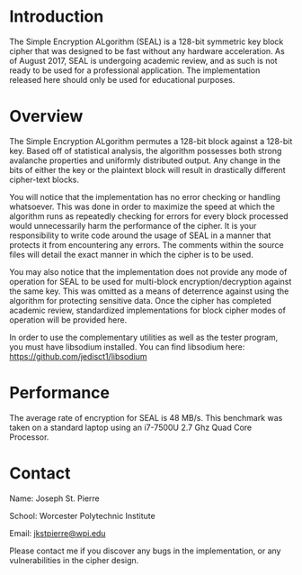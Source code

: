 # Introduction
The Simple Encryption ALgorithm (SEAL) is a 128-bit symmetric key block cipher that was designed to be fast without
any hardware acceleration. As of August 2017, SEAL is undergoing academic review, and as such is not ready to be used for a
professional application. The implementation released here should only be used for educational purposes.

# Overview
The Simple Encryption ALgorithm permutes a 128-bit block against a 128-bit key. Based off of statistical analysis,
the algorithm possesses both strong avalanche properties and uniformly distributed output. Any change in the bits of either the
key or the plaintext block will result in drastically different cipher-text blocks.

You will notice that the implementation has no error checking or handling whatsoever. This was done in order to maximize the
speed at which the algorithm runs as repeatedly checking for errors for every block processed would unnecessarily harm the
performance of the cipher. It is your responsibility to write code around the usage of SEAL in a manner that protects it
from encountering any errors. The comments within the source files will detail the exact manner in which the cipher is to be used.

You may also notice that the implementation does not provide any mode of operation for SEAL to be used for multi-block
encryption/decryption against the same key. This was omitted as a means of deterrence against using the algorithm
for protecting sensitive data. Once the cipher has completed academic review, standardized implementations for
block cipher modes of operation will be provided here.

In order to use the complementary utilities as well as the tester program, you must have libsodium installed.
You can find libsodium here: https://github.com/jedisct1/libsodium

# Performance
The average rate of encryption for SEAL is 48 MB/s.
This benchmark was taken on a standard laptop using an i7-7500U 2.7 Ghz Quad Core Processor.

# Contact
Name: Joseph St. Pierre

School: Worcester Polytechnic Institute

Email: jkstpierre@wpi.edu

Please contact me if you discover any bugs in the implementation, or any vulnerabilities in the cipher design.
